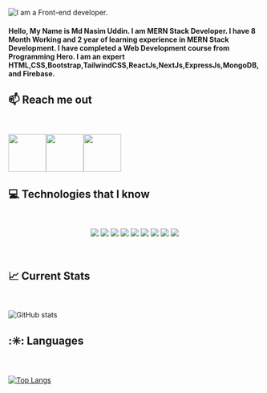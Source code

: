 ![I am a Front-end developer. ](https://media.licdn.com/dms/image/D5616AQEbcvWCPm6PHQ/profile-displaybackgroundimage-shrink_350_1400/0/1670508458480?e=1678320000&v=beta&t=aKGYLH-hdsQucYOYQnVMwrAlmhYQM26ZHqn1V1ke7kk)

#### Hello, My Name is Md Nasim Uddin. I am MERN Stack Developer. I have 8 Month Working and 2 year of learning experience in MERN Stack Development. I have completed a Web Development course from Programming Hero. I am an expert HTML,CSS,Bootstrap,TailwindCSS,ReactJs,NextJs,ExpressJs,MongoDB, and Firebase.

## :mailbox: Reach me out

<br />

[<img height="75" src="https://github.com/mir-hussain/mir-hussain/blob/main/images/icons/Linkedin.png">](https://www.linkedin.com/in/mdnasimuddin/)[<img height="75" src="https://github.com/mir-hussain/mir-hussain/blob/main/images/icons/Facebook.png">](https://www.facebook.com/nasimuddin0994)[<img height="75" src="https://github.com/mir-hussain/mir-hussain/blob/main/images/icons/Twitter.png">](https://twitter.com/MdNasim15295577)
<br/>

## :computer: Technologies that I know

<br>
<p align="center">
<img src="https://github.com/mir-hussain/mir-hussain/blob/main/images/icons/HTML.png"/>
<img src="https://github.com/mir-hussain/mir-hussain/blob/main/images/icons/css.png"/>
<img src="https://github.com/mir-hussain/mir-hussain/blob/main/images/icons/tailwind.png"/>
<img src="https://github.com/mir-hussain/mir-hussain/blob/main/images/icons/Bootsrap.png"/>
<img src="https://github.com/mir-hussain/mir-hussain/blob/main/images/icons/JavaScript.png"/>
<img src="https://github.com/mir-hussain/mir-hussain/blob/main/images/icons/react.png"/>
<img src="https://cdn.hashnode.com/res/hashnode/image/upload/v1651122498709/FQjch0sgd.png"/>
<img src="https://github.com/mir-hussain/mir-hussain/blob/main/images/icons/node.png"/>
<img src="https://github.com/mir-hussain/mir-hussain/blob/main/images/icons/express.png"/>
</p><br/>

## :chart_with_upwards_trend: Current Stats

<br />

![GitHub stats](https://github-readme-stats.vercel.app/api?username=nasim0994&show_icons=true&theme=dark)

## :✳️: Languages

<br />

[![Top Langs](https://github-readme-stats.vercel.app/api/top-langs/?username=nasim0994&layout=compact)](https://github.com/anuraghazra/github-readme-stats)
